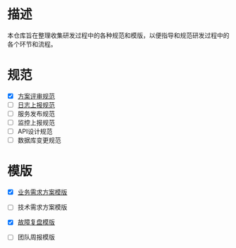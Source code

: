 # 描述
本仓库旨在整理收集研发过程中的各种规范和模版，以便指导和规范研发过程中的各个环节和流程。

# 规范
- [x] [方案评审规范](https://github.com/xianfengyi/specifications/blob/main/%E8%A7%84%E8%8C%83/%E6%96%B9%E6%A1%88%E8%AF%84%E5%AE%A1%E8%A7%84%E8%8C%83.md)
- [ ] [日志上报规范](https://github.com/xianfengyi/specifications/blob/main/%E8%A7%84%E8%8C%83/%E6%97%A5%E5%BF%97%E4%B8%8A%E6%8A%A5%E8%A7%84%E8%8C%83.md)
- [ ] 服务发布规范
- [ ] 监控上报规范
- [ ] API设计规范
- [ ] 数据库变更规范

# 模版
- [x] [业务需求方案模版](https://github.com/xianfengyi/specifications/blob/main/%E6%A8%A1%E7%89%88/%E4%B8%9A%E5%8A%A1%E9%9C%80%E6%B1%82%E6%96%B9%E6%A1%88%E6%A8%A1%E7%89%88.md)
- [ ] 技术需求方案模版
- [x] [故障复盘模版](https://github.com/xianfengyi/specifications/blob/main/%E6%A8%A1%E7%89%88/%E6%95%85%E9%9A%9C%E5%A4%8D%E7%9B%98%E6%A8%A1%E7%89%88.md)
- [ ] 团队周报模版


